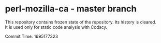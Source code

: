 # perl-mozilla-ca - master branch

This repository contains frozen state of the repository.
Its history is cleared. It is used only for static code
analysis with Codacy.

Commit Time: 1695177323